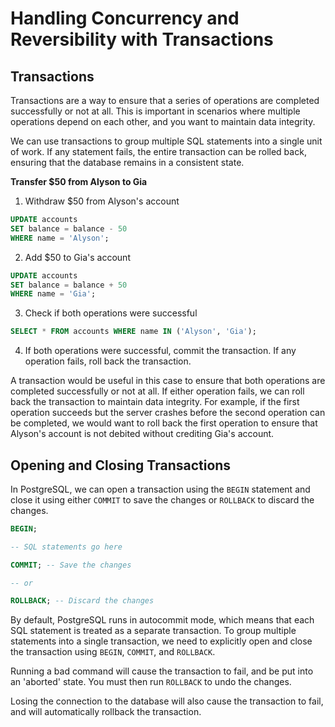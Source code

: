 # Handling Concurrency and Reversibility with Transactions

## Transactions

Transactions are a way to ensure that a series of operations are completed successfully or not at all. This is important in scenarios where multiple operations depend on each other, and you want to maintain data integrity.

We can use transactions to group multiple SQL statements into a single unit of work. If any statement fails, the entire transaction can be rolled back, ensuring that the database remains in a consistent state.

**Transfer $50 from Alyson to Gia**

1. Withdraw $50 from Alyson's account

```sql
UPDATE accounts
SET balance = balance - 50
WHERE name = 'Alyson';
```

2. Add $50 to Gia's account

```sql
UPDATE accounts
SET balance = balance + 50
WHERE name = 'Gia';
```

3. Check if both operations were successful

```sql
SELECT * FROM accounts WHERE name IN ('Alyson', 'Gia');
```

4. If both operations were successful, commit the transaction. If any operation fails, roll back the transaction.

A transaction would be useful in this case to ensure that both operations are completed successfully or not at all. If either operation fails, we can roll back the transaction to maintain data integrity. For example, if the first operation succeeds but the server crashes before the second operation can be completed, we would want to roll back the first operation to ensure that Alyson's account is not debited without crediting Gia's account.

## Opening and Closing Transactions

In PostgreSQL, we can open a transaction using the `BEGIN` statement and close it using either `COMMIT` to save the changes or `ROLLBACK` to discard the changes.

```sql
BEGIN;

-- SQL statements go here

COMMIT; -- Save the changes

-- or

ROLLBACK; -- Discard the changes
```

By default, PostgreSQL runs in autocommit mode, which means that each SQL statement is treated as a separate transaction. To group multiple statements into a single transaction, we need to explicitly open and close the transaction using `BEGIN`, `COMMIT`, and `ROLLBACK`.

Running a bad command will cause the transaction to fail, and be put into an 'aborted' state. You must then run `ROLLBACK` to undo the changes.

Losing the connection to the database will also cause the transaction to fail, and will automatically rollback the transaction.
